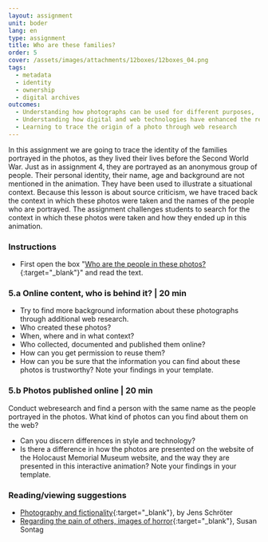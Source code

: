 ```yaml
---
layout: assignment
unit: boder
lang: en
type: assignment
title: Who are these families? 
order: 5
cover: /assets/images/attachments/12boxes/12boxes_04.png
tags: 
  - metadata
  - identity
  - ownership
  - digital archives 
outcomes:
  - Understanding how photographs can be used for different purposes,
  - Understanding how digital and web technologies have enhanced the re-use of photographs
  - Learning to trace the origin of a photo through web research
---
```


In this assignment we are going to trace the identity of the families portrayed in the photos, as they lived their lives before the Second World War. Just as in assignment 4, they are portrayed as an anonymous group of people. Their personal identity, their name, age and background are not mentioned in the animation. They have been used to illustrate a situational context. Because this lesson is about source criticism, we have traced back the context in which these photos were taken and the names of the people who are portrayed. The assignment challenges students to search for the context in which these photos were taken and how they ended up in this animation. 

<!-- more -->

<!-- briefing-student -->

### Instructions
<!-- section-contents -->

- First open the box "[Who are the people in these photos?](https://ranke2.uni.lu/klynt/en/#Intro){:target="_blank"}" and read the text.

 
<!-- section -->

### 5.a  Online content, who is behind it? | 20 min
<!-- section-contents -->

- Try to find more background information about these photographs through additional web research. 
- Who created these photos?
- When, where and in what context?
- Who collected, documented and published them online? 
- How can you get permission to reuse them?
- How can you be sure that the information you can find about these photos is trustworthy? 
Note your findings in your template. 

<!-- section -->

### 5.b  Photos published online | 20 min
<!-- section-contents -->
Conduct webresearch and find a person with the same name as the people portrayed in the photos. What kind of photos can you find about them on the web? 
- Can you discern differences in style and technology?
- Is there a difference in how the photos are presented on the website of the Holocaust Memorial Museum website, and the way they are presented in this interactive animation? 
Note your findings in your template.

<!-- section -->

### Reading/viewing  suggestions
<!-- section-contents -->

- [Photography and fictionality](https://drive.google.com/open?id=1NT4m-KnYk7yq5ZnubifAnW6TcJScGQkX){:target="_blank"}, by Jens Schröter
- [Regarding the pain of others, images of horror](https://books.google.nl/books/about/Regarding_the_Pain_of_Others.html?id=XYo3AAAAQBAJ&source=kp_cover&redir_esc=y){:target="_blank"}, Susan Sontag

<!-- briefing-teacher -->

